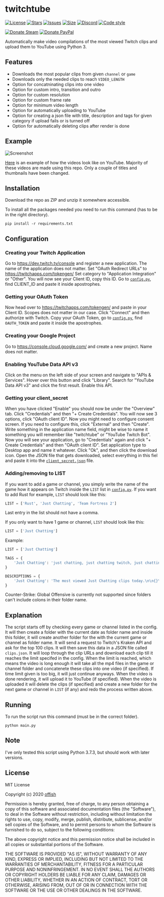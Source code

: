 # twitchtube
[![License](https://img.shields.io/github/license/offish/twitchtube.svg)](https://github.com/offish/twitchtube/blob/master/LICENSE)
[![Stars](https://img.shields.io/github/stars/offish/twitchtube.svg)](https://github.com/offish/twitchtube/stargazers)
[![Issues](https://img.shields.io/github/issues/offish/twitchtube.svg)](https://github.com/offish/twitchtube/issues)
[![Size](https://img.shields.io/github/repo-size/offish/twitchtube.svg)](https://github.com/offish/twitchtube)
[![Discord](https://img.shields.io/discord/467040686982692865?color=7289da&label=Discord&logo=discord)](https://discord.gg/t8nHSvA)
[![Code style](https://img.shields.io/badge/code%20style-black-000000.svg)](https://github.com/psf/black)

[![Donate Steam](https://img.shields.io/badge/donate-steam-green.svg)](https://steamcommunity.com/tradeoffer/new/?partner=293059984&token=0-l_idZR)
[![Donate PayPal](https://img.shields.io/badge/donate-paypal-blue.svg)](https://www.paypal.me/0ffish)

Automatically make video compilations of the most viewed Twitch clips and upload them to YouTube using Python 3. 

## Features
* Downloads the most popular clips from given `channel` or `game`
* Downloads only the needed clips to reach `VIDEO_LENGTH`
* Option for concatninating clips into one video 
* Option for custom intro, transition and outro
* Option for custom resolution
* Option for custom frame rate
* Option for minimum video length
* Option for automatically uploading to YouTube
* Option for creating a json file with title, description and tags for given category if upload fails or is turned off
* Option for automatically deleting clips after render is done

## Example
![Screenshot](https://user-images.githubusercontent.com/30203217/103347433-4e5a7400-4a97-11eb-833a-0f5d59b0cd7e.png)

[Here](https://www.youtube.com/channel/UCd0wttXr03lIcTLv38U5d-w) is an example of how the videos look like on YouTube. Majority of these videos are made using
this repo. Only a couple of titles and thumbnails have been changed.

## Installation
Download the repo as ZIP and unzip it somewhere accessible.

To install all the packages needed you need to run this command (has to be in
the right directory).

```
pip install -r requirements.txt 
```


## Configuration
### Creating your Twitch Application
Go to https://dev.twitch.tv/console and register a new application.
The name of the application does not matter. Set "OAuth Redirect URLs" to https://twitchapps.com/tokengen/
Set category to "Application Integration" or "Other". 
You will now see your Client ID, copy this ID.
Go to [`config.py`](twitchtube/config.py), find CLIENT_ID and paste it inside apostrophes.

### Getting your OAuth Token
Now head over to https://twitchapps.com/tokengen/ and paste in your Client ID.
Scopes does not matter in our case. Click "Connect" and then authorize with Twitch.
Copy your OAuth Token, go to [`config.py`](twitchtube/config.py), find `OAUTH_TOKEN` and paste it inside the apostrophes.

### Creating your Google Project
Go to https://console.cloud.google.com/ and create a new project.
Name does not matter.

### Enabling YouTube Data API v3
Click on the menu on the left side of your screen and navigate to "APIs & Services".
Hover over this button and click "Library".
Search for "YouTube Data API v3" and click the first result.
Enable this API. 

### Getting your client_secret
When you have clicked "Enable" you should now be under the "Overview" tab.
Click "Credentials" and then "+ Create Credentials".
You will now see 3 options, click "OAuth client ID". 
Now you might need to configure consent screen.
If you need to configure this, click "External" and then "Create".
Write something in the application name field, might be wise to name it something you will remember like "twitchtube" or 
"YouTube Twitch Bot".
Now you will see your application, go to "Credentials" again and click "+ Create Credentials" and then "OAuth client ID".
Set application type to Desktop app and name it whatever.
Click "Ok", and then click the download icon.
Open the JSON file that gets downloaded, select everything in this fiel and paste it into the [`client_secret.json`](twitchtube/client_secret.json) file.

### Adding/removing to LIST
If you want to add a game or channel, you simply write the name of the game how it appears on Twitch inside the `LIST` list in [`config.py`](twitchtube/config.py).
If you want to add Rust for example, `LIST` should look like this:

```python
LIST = ['Rust', 'Just Chatting', 'Team Fortress 2']
```

Last entry in the list should not have a comma.

If you only want to have 1 game or channel, `LIST` should look like this:

```python
LIST = ['Just Chatting']
```

Example:

```python
LIST = ['Just Chatting']

TAGS = {
    'Just Chatting': 'just chatting, just chatting twitch, just chatting twitch highlights'
}

DESCRIPTIONS = {
    'Just Chatting': 'The most viewed Just Chatting clips today.\n\n{}\n#Twitch #TwitchHighlights #Just Chatting'
}
```

Counter-Strike: Global Offensive is currently not supported since folders can't include colons in their folder name.

## Explanation
The script starts off by checking every game or channel listed in the config. It will then create a folder with 
the current date as folder name and inside this folder, it will create another folder for the 
with the current game or channel as folder name. It will send a request to Twitch's Kraken API 
and ask for the top 100 clips. It will then save this data in a JSON 
file called `clips.json`. It will loop through the clip URLs and download each clip 
till it reaches the limit specifed in the config. When the limit is reached, which means the video is 
long enough it will take all the mp4 files in the game or channel folder and concatenete these clips into one 
video (if specified). If time limit given is too big, it will just continue anyways. When the video is 
done rendering, it will upload it to YouTube (if specified). When the video is uploaded it will delete 
the clips (if specified) and create a new folder for the next game or channel in  `LIST` (if any) and 
redo the process written above.

## Running
To run the script run this command (must be in the correct folder).

```
python main.py
``` 

## Note
I've only tested this script using Python 3.7.3, but should work with later versions.

## License
MIT License

Copyright (c) 2020 [offish](https://offi.sh)

Permission is hereby granted, free of charge, to any person obtaining a copy
of this software and associated documentation files (the "Software"), to deal
in the Software without restriction, including without limitation the rights
to use, copy, modify, merge, publish, distribute, sublicense, and/or sell
copies of the Software, and to permit persons to whom the Software is
furnished to do so, subject to the following conditions:

The above copyright notice and this permission notice shall be included in all
copies or substantial portions of the Software.

THE SOFTWARE IS PROVIDED "AS IS", WITHOUT WARRANTY OF ANY KIND, EXPRESS OR
IMPLIED, INCLUDING BUT NOT LIMITED TO THE WARRANTIES OF MERCHANTABILITY,
FITNESS FOR A PARTICULAR PURPOSE AND NONINFRINGEMENT. IN NO EVENT SHALL THE
AUTHORS OR COPYRIGHT HOLDERS BE LIABLE FOR ANY CLAIM, DAMAGES OR OTHER
LIABILITY, WHETHER IN AN ACTION OF CONTRACT, TORT OR OTHERWISE, ARISING FROM,
OUT OF OR IN CONNECTION WITH THE SOFTWARE OR THE USE OR OTHER DEALINGS IN THE
SOFTWARE.
